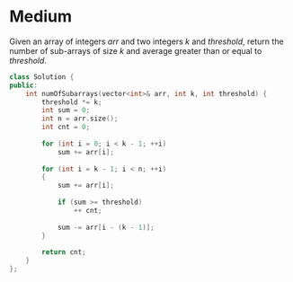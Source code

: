 # Medium

Given an array of integers $arr$ and two integers $k$ and $threshold$, return the number of sub-arrays of size $k$ and average greater than or equal to $threshold$.

```cpp
class Solution {
public:
    int numOfSubarrays(vector<int>& arr, int k, int threshold) {
        threshold *= k;
        int sum = 0;
        int n = arr.size();
        int cnt = 0;
        
        for (int i = 0; i < k - 1; ++i)
            sum += arr[i];
        
        for (int i = k - 1; i < n; ++i)
        {
            sum += arr[i];
            
            if (sum >= threshold)
                ++ cnt;
            
            sum -= arr[i - (k - 1)];
        }
        
        return cnt;
    }
};
```
